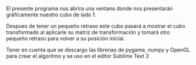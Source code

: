 El presente programa nos abrira una ventana donde nos presentarán gráficamente nuestro cubo de lado 1. 

Despues de tener un pequeño retraso este cubo pasará a mostrar el cubo transformado al aplicarle su matriz de transformación y tomará otro pequeño retraso para volver a su posición inicial.

Tener en cuenta que se descargo las librerias de pygame, numpy y OpenGL para crear el algoritmo y se uso en el editor Sublime Text 3
